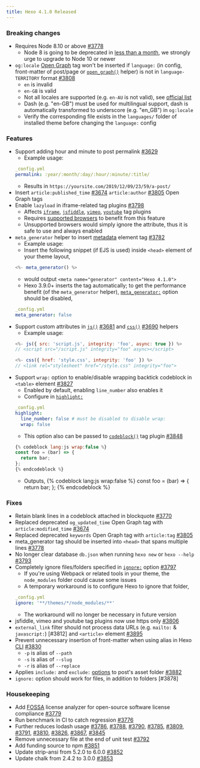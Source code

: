 ```yaml
---
title: Hexo 4.1.0 Released
---
```


### Breaking changes
- Requires Node 8.10 or above [#3778]
  * Node 8 is going to be deprecated in [less than a month](https://github.com/nodejs/Release/blob/master/README.md), we strongly urge to upgrade to Node 10 or newer
- `og:locale` [Open Graph](https://ogp.me/) tag won't be inserted if `language:` (in config, front-matter of post/page or [`open_graph()`](/docs/helpers#open-graph) helper) is not in `language-TERRITORY` format [#3808]
  * `en` is invalid
  * `en-GB` is valid
  * Not all locales are supported (e.g. `en-AU` is not valid), see [official list](https://developers.facebook.com/docs/messenger-platform/messenger-profile/supported-locales/)
  * Dash (e.g. "en-GB") must be used for multilingual support, dash is automatically transformed to underscore (e.g. "en_GB") in `og:locale`
  * Verify the corresponding file exists in the `languages/` folder of installed theme before changing the `language:` config

### Features
- Support adding hour and minute to post permalink [#3629]
  * Example usage:
  ``` yml
  _config.yml
  permalink: :year/:month/:day/:hour/:minute/:title/
  ```
  * Results in `https://yoursite.com/2019/12/09/23/59/a-post/`
- Insert `article:published_time` [#3674] `article:author` [#3805] Open Graph tags
- Enable `lazyload` in iframe-related tag plugins [#3798]
  * Affects [`iframe`](/docs/tag-plugins#iframe), [`jsfiddle`](/docs/tag-plugins#jsFiddle), [`vimeo`](/docs/tag-plugins#Vimeo), [`youtube`](/docs/tag-plugins#YouTube) tag plugins
  * Requires [supported browsers](https://caniuse.com/#feat=loading-lazy-attr) to benefit from this feature
  * Unsupported browsers would simply ignore the attribute, thus it is safe to use and always enabled
- `meta_generator` helper to insert [metadata](https://developer.mozilla.org/en-US/docs/Web/HTML/Element/meta) element tag [#3782]
  * Example usage:
  * Insert the following snippet (if EJS is used) inside `<head>` element of your theme layout,
  ``` js
  <%- meta_generator() %>
  ```
  * would output `<meta name="generator" content="Hexo 4.1.0">`
  * Hexo 3.9.0+ inserts the tag automatically; to get the performance benefit (of the `meta_generator` helper), [`meta_generator:`](/docs/configuration#Extensions) option should be disabled,
  ``` yml
  _config.yml
  meta_generator: false
  ```
- Support custom attributes in [`js()`](/docs/helpers#js) [#3681] and [`css()`](/docs/helpers#css) [#3690] helpers
  * Example usage:
  ``` js
  <%- js({ src: 'script.js', integrity: 'foo', async: true }) %>
  // <script src="/script.js" integrity="foo" async></script>

  <%- css({ href: 'style.css', integrity: 'foo' }) %>
  // <link rel="stylesheet" href="/style.css" integrity="foo">
  ```
- Support `wrap:` option to enable/disable wrapping backtick codeblock in `<table>` element [#3827]
  * Enabled by default, enabling `line_number` also enables it
  * Configure in [`highlight:`](/docs/configuration#Writing)
  ``` yml
  _config.yml
  highlight:
    line_number: false # must be disabled to disable wrap:
    wrap: false
  ```
  * This option also can be passed to [`codeblock()`](/docs/tag-plugins#Code-Block) tag plugin [#3848]
  ``` js
  {% codeblock lang:js wrap:false %}
  const foo = (bar) => {
    return bar;
  };
  {% endcodeblock %}
  ```
  * Outputs,
  {% codeblock lang:js wrap:false %}
  const foo = (bar) => {
    return bar;
  };
  {% endcodeblock %}

### Fixes
- Retain blank lines in a codeblock attached in blockquote [#3770]
- Replaced deprecated `og_updated_time` Open Graph tag with `article:modified_time` [#3674]
- Replaced deprecated `keywords` Open Graph tag with `article:tag` [#3805]
- meta_generator tag should be inserted into `<head>` that spans multiple lines [#3778]
- No longer clear database `db.json` when running `hexo new` or `hexo --help` [#3793]
- Completely ignore files/folders specified in [`ignore:`](/docs/configuration#Include-Exclude-Files-or-Folders) option [#3797]
  * If you're using Webpack or related tools in your theme, the `node_modules` folder could cause some issues
  * A temporary workaround is to configure Hexo to ignore that folder,
  ``` yml
  _config.yml
  ignore: '**/themes/*/node_modules/**'
  ```
  * The workaround will no longer be necessary in future version
- jsfiddle, vimeo and youtube tag plugins now use https only [#3806]
- `external_link` filter should not process data URLs (e.g. `mailto:` & `javascript:`) [#3812] and `<article>` element [#3895]
- Prevent unnecessary insertion of front-matter when using alias in Hexo [CLI](/docs/commands) [#3830]
  * `-p` is alias of `--path`
  * `-s` is alias of `--slug`
  * `-r` is alias of `--replace`
- Applies `include:` and `exclude:` [options](/docs/configuration#Include-Exclude-Files-or-Folders) to post's asset folder [#3882]
- `ignore:` option should work for files, in addition to folders [#3878]

### Housekeeping
- Add [FOSSA](https://fossa.com/) license analyzer for open-source software license compliance [#3779]
- Run benchmark in CI to catch regression [#3776]
- Further reduces lodash usage [#3786], [#3788], [#3790], [#3785], [#3809], [#3791], [#3810], [#3826], [#3867], [#3845]
- Remove unnecessary file at the end of unit test [#3792]
- Add funding source to npm [#3851]
- Update strip-ansi from 5.2.0 to 6.0.0 [#3852]
- Update chalk from 2.4.2 to 3.0.0 [#3853]

[#3778]: https://github.com/hexojs/hexo/pull/3778
[#3808]: https://github.com/hexojs/hexo/pull/3808
[#3629]: https://github.com/hexojs/hexo/pull/3629
[#3674]: https://github.com/hexojs/hexo/pull/3674
[#3805]: https://github.com/hexojs/hexo/pull/3805
[#3798]: https://github.com/hexojs/hexo/pull/3798
[#3782]: https://github.com/hexojs/hexo/pull/3782
[#3681]: https://github.com/hexojs/hexo/pull/3681
[#3690]: https://github.com/hexojs/hexo/pull/3690
[#3827]: https://github.com/hexojs/hexo/pull/3827
[#3848]: https://github.com/hexojs/hexo/pull/3848
[#3770]: https://github.com/hexojs/hexo/pull/3770
[#3674]: https://github.com/hexojs/hexo/pull/3674
[#3805]: https://github.com/hexojs/hexo/pull/3805
[#3793]: https://github.com/hexojs/hexo/pull/3793
[#3797]: https://github.com/hexojs/hexo/pull/3797
[#3806]: https://github.com/hexojs/hexo/pull/3806
[#3895]: https://github.com/hexojs/hexo/pull/3895
[#3830]: https://github.com/hexojs/hexo/pull/3830
[#3882]: https://github.com/hexojs/hexo/pull/3882
[#3779]: https://github.com/hexojs/hexo/pull/3779
[#3776]: https://github.com/hexojs/hexo/pull/3776
[#3786]: https://github.com/hexojs/hexo/pull/3786
[#3788]: https://github.com/hexojs/hexo/pull/3788
[#3790]: https://github.com/hexojs/hexo/pull/3790
[#3785]: https://github.com/hexojs/hexo/pull/3785
[#3809]: https://github.com/hexojs/hexo/pull/3809
[#3791]: https://github.com/hexojs/hexo/pull/3791
[#3810]: https://github.com/hexojs/hexo/pull/3810
[#3826]: https://github.com/hexojs/hexo/pull/3826
[#3867]: https://github.com/hexojs/hexo/pull/3867
[#3845]: https://github.com/hexojs/hexo/pull/3845
[#3792]: https://github.com/hexojs/hexo/pull/3792
[#3851]: https://github.com/hexojs/hexo/pull/3851
[#3852]: https://github.com/hexojs/hexo/pull/3852
[#3853]: https://github.com/hexojs/hexo/pull/3853
